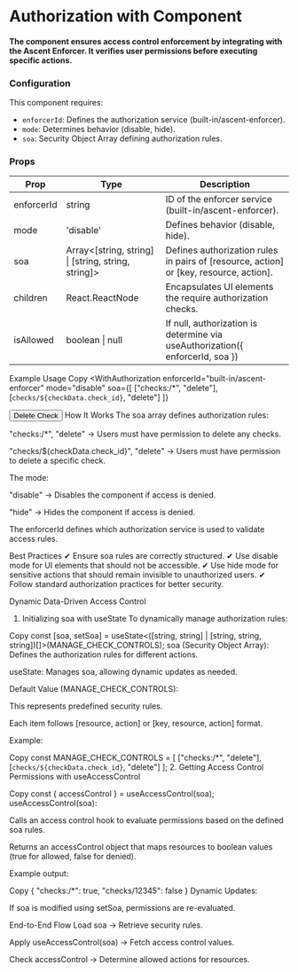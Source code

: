 # Authorization with <WithAuthorization> Component

#### The <WithAuthorization> component ensures access control enforcement by integrating with the Ascent Enforcer. It verifies user permissions before executing specific actions.

### Configuration

This component requires:

- `enforcerId`: Defines the authorization service (built-in/ascent-enforcer).
- `mode`: Determines behavior (disable, hide).
- `soa`: Security Object Array defining authorization rules.


### Props
| Prop       | Type            | Description                                                                            |
|------------|-----------------|----------------------------------------------------------------------------------------|
| enforcerId | string          | ID of the enforcer service (built-in/ascent-enforcer).                                 |
| mode       | 'disable'       | Defines behavior (disable, hide).                                                      |
| soa        | Array<[string, string] \| [string, string, string]> | Defines authorization rules in pairs of [resource, action] or [key, resource, action]. |
| children   | React.ReactNode | Encapsulates UI elements the require authorization checks.                             |
| isAllowed  | boolean \| null | If null, authorization is determine via useAuthorization({ enforcerId, soa })    |


Example Usage
Copy
<WithAuthorization
enforcerId="built-in/ascent-enforcer"
mode="disable"
soa={[
["checks:/*", "delete"],
[`checks/${checkData.check_id}`, "delete"]
]}
>
<button>Delete Check</button>
</WithAuthorization>
How It Works
The soa array defines authorization rules:

"checks:/*", "delete" → Users must have permission to delete any checks.

"checks/${checkData.check_id}", "delete" → Users must have permission to delete a specific check.

The mode:

"disable" → Disables the component if access is denied.

"hide" → Hides the component if access is denied.

The enforcerId defines which authorization service is used to validate access rules.

Best Practices
✔ Ensure soa rules are correctly structured. ✔ Use disable mode for UI elements that should not be accessible. ✔ Use hide mode for sensitive actions that should remain invisible to unauthorized users. ✔ Follow standard authorization practices for better security.

Dynamic Data-Driven Access Control
1. Initializing soa with useState
   To dynamically manage authorization rules:

Copy
const [soa, setSoa] = useState<([string, string] | [string, string, string])[]>(MANAGE_CHECK_CONTROLS);
soa (Security Object Array): Defines the authorization rules for different actions.

useState: Manages soa, allowing dynamic updates as needed.

Default Value (MANAGE_CHECK_CONTROLS):

This represents predefined security rules.

Each item follows [resource, action] or [key, resource, action] format.

Example:

Copy
const MANAGE_CHECK_CONTROLS = [
["checks:/*", "delete"],
[`checks/${checkData.check_id}`, "delete"]
];
2. Getting Access Control Permissions with useAccessControl

Copy
const { accessControl } = useAccessControl(soa);
useAccessControl(soa):

Calls an access control hook to evaluate permissions based on the defined soa rules.

Returns an accessControl object that maps resources to boolean values (true for allowed, false for denied).

Example output:

Copy
{
"checks:/*": true,
"checks/12345": false
}
Dynamic Updates:

If soa is modified using setSoa, permissions are re-evaluated.

End-to-End Flow
Load soa → Retrieve security rules.

Apply useAccessControl(soa) → Fetch access control values.

Check accessControl → Determine allowed actions for resources.
